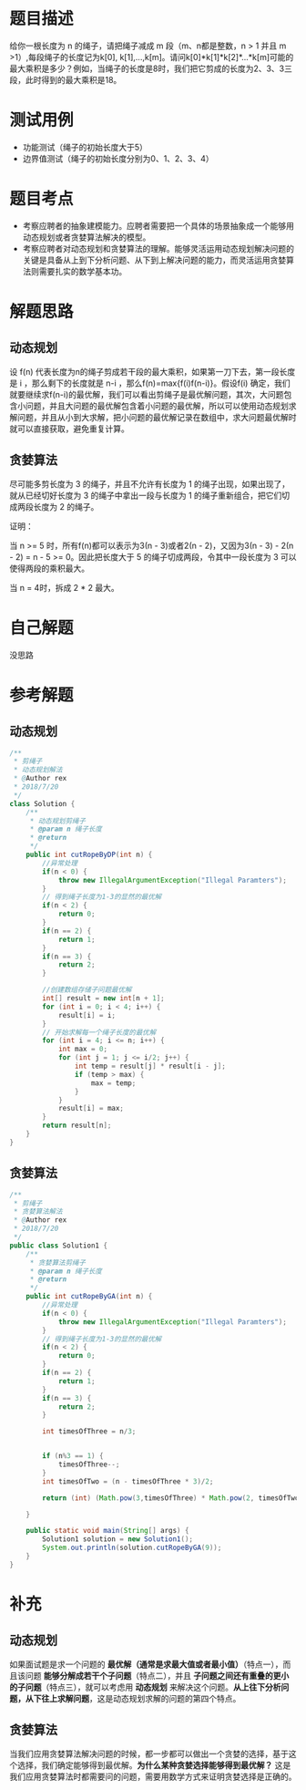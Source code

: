 # 题目描述
给你一根长度为 n 的绳子，请把绳子减成 m 段（m、n都是整数，n > 1 并且 m >1）,每段绳子的长度记为k[0], k[1],...,k[m]。请问k[0]\*k[1]\*k[2]\*...\*k[m]可能的最大乘积是多少？例如，当绳子的长度是8时，我们把它剪成的长度为2、3、3三段，此时得到的最大乘积是18。

# 测试用例
* 功能测试（绳子的初始长度大于5）
* 边界值测试（绳子的初始长度分别为0、1、2、3、4）

# 题目考点
* 考察应聘者的抽象建模能力。应聘者需要把一个具体的场景抽象成一个能够用动态规划或者贪婪算法解决的模型。
* 考察应聘者对动态规划和贪婪算法的理解。能够灵活运用动态规划解决问题的关键是具备从上到下分析问题、从下到上解决问题的能力，而灵活运用贪婪算法则需要扎实的数学基本功。

# 解题思路
## 动态规划
设 f(n) 代表长度为n的绳子剪成若干段的最大乘积，如果第一刀下去，第一段长度是 i ，那么剩下的长度就是 n-i ，那么f(n)=max{f(i)f(n-i)}。假设f(i) 确定，我们就要继续求f(n-i)的最优解，我们可以看出剪绳子是最优解问题，其次，大问题包含小问题，并且大问题的最优解包含着小问题的最优解，所以可以使用动态规划求解问题，并且从小到大求解，把小问题的最优解记录在数组中，求大问题最优解时就可以直接获取，避免重复计算。

## 贪婪算法
尽可能多剪长度为 3 的绳子，并且不允许有长度为 1 的绳子出现，如果出现了，就从已经切好长度为 3 的绳子中拿出一段与长度为 1 的绳子重新组合，把它们切成两段长度为 2 的绳子。

证明：

当 n >= 5 时，所有f(n)都可以表示为3(n - 3)或者2(n - 2)，又因为3(n - 3) - 2(n - 2) = n - 5 >= 0。因此把长度大于 5 的绳子切成两段，令其中一段长度为 3 可以使得两段的乘积最大。


当 n = 4时，拆成 2 * 2 最大。



# 自己解题
没思路
# 参考解题
## 动态规划
```java
/**
 * 剪绳子
 * 动态规划解法
 * @Author rex
 * 2018/7/20
 */
class Solution {
    /**
     * 动态规划剪绳子
     * @param n 绳子长度
     * @return
     */
    public int cutRopeByDP(int n) {
        //异常处理
        if(n < 0) {
            throw new IllegalArgumentException("Illegal Paramters");
        }
        // 得到绳子长度为1-3的显然的最优解
        if(n < 2) {
            return 0;
        }
        if(n == 2) {
            return 1;
        }
        if(n == 3) {
            return 2;
        }

        //创建数组存储子问题最优解
        int[] result = new int[n + 1];
        for (int i = 0; i < 4; i++) {
            result[i] = i;
        }
        // 开始求解每一个绳子长度的最优解
        for (int i = 4; i <= n; i++) {
            int max = 0;
            for (int j = 1; j <= i/2; j++) {
                int temp = result[j] * result[i - j];
                if (temp > max) {
                    max = temp;
                }
            }
            result[i] = max;
        }
        return result[n];
    }
}
```
## 贪婪算法
```java
/**
 * 剪绳子
 * 贪婪算法解法
 * @Author rex
 * 2018/7/20
 */
public class Solution1 {
    /**
     * 贪婪算法剪绳子
     * @param n 绳子长度
     * @return
     */
    public int cutRopeByGA(int n) {
        //异常处理
        if(n < 0) {
            throw new IllegalArgumentException("Illegal Paramters");
        }
        // 得到绳子长度为1-3的显然的最优解
        if(n < 2) {
            return 0;
        }
        if(n == 2) {
            return 1;
        }
        if(n == 3) {
            return 2;
        }

        int timesOfThree = n/3;


        if (n%3 == 1) {
            timesOfThree--;
        }
        int timesOfTwo = (n - timesOfThree * 3)/2;

        return (int) (Math.pow(3,timesOfThree) * Math.pow(2, timesOfTwo));

    }

    public static void main(String[] args) {
        Solution1 solution = new Solution1();
        System.out.println(solution.cutRopeByGA(9));
    }
}
```
# 补充
## 动态规划
如果面试题是求一个问题的 **最优解（通常是求最大值或者最小值）**（特点一），而且该问题 **能够分解成若干个子问题**（特点二），并且 **子问题之间还有重叠的更小的子问题**（特点三），就可以考虑用 **动态规划** 来解决这个问题。**从上往下分析问题，从下往上求解问题**，这是动态规划求解的问题的第四个特点。

## 贪婪算法
当我们应用贪婪算法解决问题的时候，都一步都可以做出一个贪婪的选择，基于这个选择，我们确定能够得到最优解。**为什么某种贪婪选择能够得到最优解？** 这是我们应用贪婪算法时都需要问的问题，需要用数学方式来证明贪婪选择是正确的。
